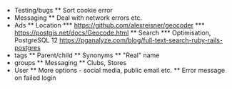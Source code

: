 * Testing/bugs
** Sort cookie error
* Messaging
** Deal with network errors etc.
* Ads
** Location
*** https://github.com/alexreisner/geocoder
*** https://postgis.net/docs/Geocode.html
** Search
*** Optimisation, PostgreSQL 12 https://pganalyze.com/blog/full-text-search-ruby-rails-postgres
* tags
** Parent/child
** Synonyms
** "Real" name
* groups
** Messaging
** Clubs, Stores
* User
** More options - social media, public email etc.
** Error message on failed login
